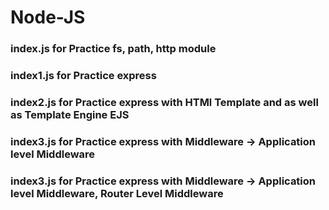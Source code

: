 # Node-JS


### index.js for Practice fs, path, http module
### index1.js for Practice express
### index2.js for Practice express with HTMl Template and as well as Template Engine EJS
### index3.js for Practice express with Middleware -> Application level Middleware
### index3.js for Practice express with Middleware -> Application level Middleware, Router Level Middleware